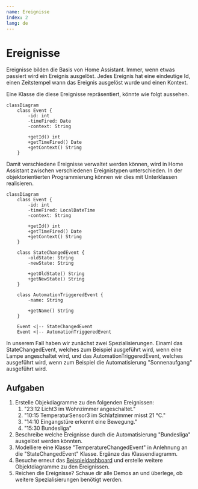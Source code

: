 ```yaml
---
name: Ereignisse
index: 2
lang: de
---
```


# Ereignisse

Ereignisse bilden die Basis von Home Assistant. Immer, wenn etwas passiert wird ein Ereignis ausgelöst. Jedes Ereignis hat eine eindeutige Id, einen Zeitstempel wann das Ereignis ausgelöst wurde und einen Kontext.

Eine Klasse die diese Ereignisse repräsentiert, könnte wie folgt aussehen.

```mermaid
classDiagram
    class Event {
        -id: int
        -timeFired: Date
        -context: String

        +getId() int
        +getTimeFired() Date
        +getContext() String
    }
```

Damit verschiedene Ereignisse verwaltet werden können, wird in Home Assistant zwischen verschiedenen Ereignistypen unterschieden. In der objektorientierten Programmierung können wir dies mit Unterklassen realisieren.

```mermaid
classDiagram
    class Event {
        -id: int
        -timeFired: LocalDateTime
        -context: String

        +getId() int
        +getTimeFired() Date
        +getContext() String
    }

    class StateChangedEvent {
        -oldState: String
        -newState: String

        +getOldState() String
        +getNewState() String
    }

    class AutomationTriggeredEvent {
        -name: String

        +getName() String
    }

    Event <|-- StateChangedEvent
    Event <|-- AutomationTriggeredEvent

```

In unserem Fall haben wir zunächst zwei Spezialisierungen. Einaml das StateChangedEvent, welches zum Beispiel ausgeführt wird, wenn eine Lampe angeschaltet wird, und das AutomationTriggeredEvent, welches ausgeführt wird, wenn zum Beispiel die Automatisierung "Sonnenaufgang" ausgeführt wird.

## Aufgaben

1. Erstelle Objekdiagramme zu den folgenden Ereignissen:
    1. "23:12 Licht3 im Wohnzimmer angeschaltet."
    2. "10:15 TemperaturSensor3 im Schlafzimmer misst 21 °C."
    3. "14:10 Eingangstüre erkennt eine Bewegung."
    4. "15:30 Bundesliga"
2. Beschreibe welche Ereignisse durch die Automatisierung "Bundesliga" ausgelöst werden könnten.
3. Modelliere eine Klasse "TemperatureChangedEvent" in Anlehnung an die "StateChangedEvent" Klasse. Ergänze das Klassendiagramm.
3. Besuche erneut das [Beispieldashboard](https://demo.home-assistant.io/) und erstelle weitere Objektdiagramme zu den Ereignissen.
4. Reichen die Ereignisse? Schaue dir alle Demos an und überlege, ob weitere Spezialisierungen benötigt werden.
